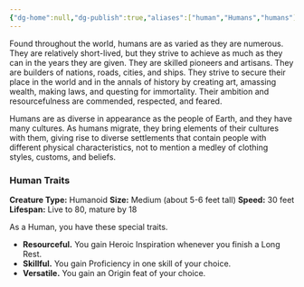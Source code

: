 ```yaml
---
{"dg-home":null,"dg-publish":true,"aliases":["human","Humans","humans"],"permalink":"/pc-options/races/human/","dgPassFrontmatter":true,"created":"2025-03-24T16:47:37.357+11:00","updated":"2025-03-24T21:53:53.274+11:00"}
---
```


Found throughout the world, humans are as varied as they are numerous. They are relatively short-lived, but they strive to achieve as much as they can in the years they are given. They are skilled pioneers and artisans. They are builders of nations, roads, cities, and ships. They strive to secure their place in the world and in the annals of history by creating art, amassing wealth, making laws, and questing for immortality. Their ambition and resourcefulness are commended, respected, and feared.

Humans are as diverse in appearance as the people of Earth, and they have many cultures. As humans migrate, they bring elements of their cultures with them, giving rise to diverse settlements that contain people with different physical characteristics, not to mention a medley of clothing styles, customs, and beliefs.

### Human Traits
**Creature Type:** Humanoid
**Size:** Medium (about 5-6 feet tall)
**Speed:** 30 feet
**Lifespan:** Live to 80, mature by 18

As a Human, you have these special traits.
- **Resourceful.** You gain Heroic Inspiration whenever you finish a Long Rest.
- **Skillful.** You gain Proficiency in one skill of your choice.
- **Versatile.** You gain an Origin feat of your choice.
